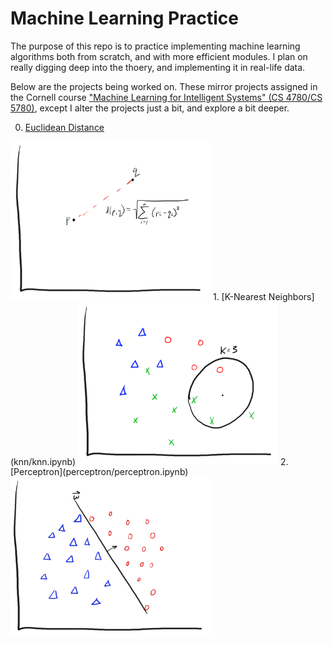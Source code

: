# Machine Learning Practice

The purpose of this repo is to practice implementing machine learning algorithms both from scratch, and with more efficient modules. I plan on really digging deep into the thoery, and implementing it in real-life data.

Below are the projects being worked on. These mirror projects assigned in the Cornell course ["Machine Learning for Intelligent Systems" (CS 4780/CS 5780)](http://www.cs.cornell.edu/courses/cs4780/2018fa/), except I alter the projects just a bit, and explore a bit deeper.

0. [Euclidean Distance](euclidean_distance/euclidean_distance.ipynb)
<img src="drawn_images/euclidean.png" width="320">
1. [K-Nearest Neighbors](knn/knn.ipynb)
<img src="drawn_images/knn.png" width="320">
2. [Perceptron](perceptron/perceptron.ipynb)
<img src="drawn_images/perceptron.png" width="320">

